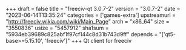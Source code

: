 +++
draft = false
title = "freeciv-qt 3.0.7-2"
version = "3.0.7-2"
date = "2023-06-14T13:35:24"
categories = ['games-extra']
upstreamurl = "http://freeciv.wikia.com/wiki/Main_Page"
arch = "x86_64"
size = "3550836"
usize = "5457912"
sha1sum = "5934eb39689c825abf1f97cf144c8d31b743d9ff"
depends = "['qt5-base>=5.15.10', 'freeciv']"
+++
Qt client for freeciv